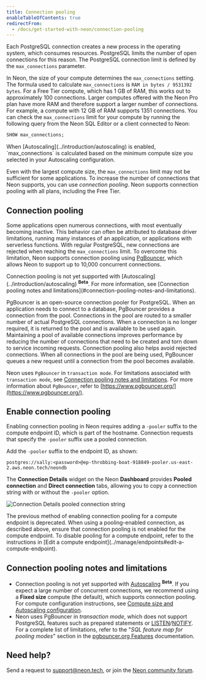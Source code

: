 ```yaml
---
title: Connection pooling
enableTableOfContents: true
redirectFrom:
  - /docs/get-started-with-neon/connection-pooling
---
```


Each PostgreSQL connection creates a new process in the operating system, which consumes resources. PostgreSQL limits the number of open connections for this reason. The PostgreSQL connection limit is defined by the `max_connections` parameter.

In Neon, the size of your compute determines the `max_connections` setting. The formula used to calculate `max_connections` is `RAM in bytes / 9531392 bytes`. For a Free Tier compute, which has 1 GB of RAM, this works out to approximately 100 connections. Larger computes offered with the Neon Pro plan have more RAM and therefore support a larger number of connections. For example, a compute with 12 GB of RAM supports 1351 connections. You can check the `max_connections` limit for your compute by running the following query from the Neon SQL Editor or a client connected to Neon:

```sql
SHOW max_connections;
```

<Admonition type="note">
When [Autoscaling](../introduction/autoscaling) is enabled, `max_connections` is calculated based on the minimum compute size you selected in your Autoscaling configuration.
</Admonition>

 Even with the largest compute size, the `max_connections` limit may not be sufficient for some applications. To increase the number of connections that Neon supports, you can use _connection pooling_. Neon supports connection pooling with all plans, including the Free Tier.

## Connection pooling

Some applications open numerous connections, with most eventually becoming inactive. This behavior can often be attributed to database driver limitations,  running many instances of an application, or applications with serverless functions. With regular PostgreSQL, new connections are rejected when reaching the `max_connections` limit. To overcome this limitation, Neon supports connection pooling using [PgBouncer](https://www.pgbouncer.org/), which allows Neon to support up to 10,000 concurrent connections.

<Admonition type="note">
Connection pooling is not yet supported with [Autoscaling](../introduction/autoscaling) <b><sup>Beta</sup></b>. For more information, see [Connection pooling notes and limitations](#connection-pooling-notes-and-limitations).
</Admonition>

PgBouncer is an open-source connection pooler for PostgreSQL. When an application needs to connect to a database, PgBouncer provides a connection from the pool. Connections in the pool are routed to a smaller number of actual PostgreSQL connections. When a connection is no longer required, it is returned to the pool and is available to be used again. Maintaining a pool of available connections improves performance by reducing the number of connections that need to be created and torn down to service incoming requests. Connection pooling also helps avoid rejected connections. When all connections in the pool are being used, PgBouncer queues a new request until a connection from the pool becomes available.

Neon uses `PgBouncer` in `transaction mode`. For limitations associated with `transaction mode`, see [Connection pooling notes and limitations](#connection-pooling-notes-and-limitations). For more information about `PgBouncer`, refer to [https://www.pgbouncer.org/](https://www.pgbouncer.org/).

## Enable connection pooling

Enabling connection pooling in Neon requires adding a `-pooler` suffix to the compute endpoint ID, which is part of the hostname. Connection requests that specify the `-pooler` suffix use a pooled connection.

Add the `-pooler` suffix to the endpoint ID, as shown:

<CodeBlock shouldWrap>

```text
postgres://sally:<password>@ep-throbbing-boat-918849-pooler.us-east-2.aws.neon.tech/neondb
```

</CodeBlock>

The **Connection Details** widget on the Neon **Dashboard** provides **Pooled connection** and **Direct connection** tabs, allowing you to copy a connection string with or without the `-pooler` option.

![Connection Details pooled connection string](/docs/connect/connection_details_pooled.png)

<Admonition type="note">
The previous method of enabling connection pooling for a compute endpoint is deprecated. When using a pooling-enabled connection, as described above, ensure that connection pooling is not enabled for the compute endpoint. To disable pooling for a compute endpoint, refer to the instructions in [Edit a compute endpoint](../manage/endpoints#edit-a-compute-endpoint).
</Admonition>

## Connection pooling notes and limitations

- Connection pooling is not yet supported with [Autoscaling](../introduction/autoscaling) <b><sup>Beta</sup></b>. If you expect a large number of concurrent connections, we recommend using a **Fixed size** compute (the default), which supports connection pooling. For compute configuration instructions, see [Compute size and Autoscaling configuration](../manage/endpoints#compute-size-and-autoscaling-configuration).
- Neon uses PgBouncer in _transaction mode_, which does not support PostgreSQL features such as prepared statements or [LISTEN](https://www.postgresql.org/docs/15/sql-listen.html)/[NOTIFY](https://www.postgresql.org/docs/15/sql-notify.html). For a complete list of limitations, refer to the "_SQL feature map for pooling modes_" section in the [pgbouncer.org Features](https://www.pgbouncer.org/features.html) documentation.

## Need help?

Send a request to [support@neon.tech](mailto:support@neon.tech), or join the [Neon community forum](https://community.neon.tech/).
